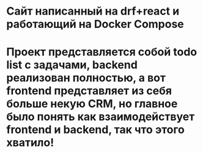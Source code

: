 # Сайт написанный на drf+react и работающий на Docker Compose
# Проект представляется собой todo list с задачами, backend реализован полностью, а вот frontend представляет из себя больше некую CRM, но главное было понять как взаимодействует frontend и backend, так что этого хватило!
